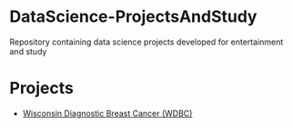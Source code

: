 # DataScience-ProjectsAndStudy
 Repository containing data science projects developed for entertainment and study


# Projects 

  - [Wisconsin Diagnostic Breast Cancer (WDBC)](https://github.com/eduardoanog/DataScience-ProjectsAndStudy/tree/main/Wisconsin%20Diagnostic%20Breast%20Cancer%20(WDBC))

